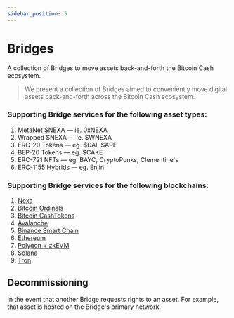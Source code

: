 ```yaml
---
sidebar_position: 5
---
```


# Bridges

A collection of Bridges to move assets back-and-forth the Bitcoin Cash ecosystem.

> We present a collection of Bridges aimed to conveniently move digital assets back-and-forth across the Bitcoin Cash ecosystem.

### Supporting Bridge services for the following asset types:

1. MetaNet $NEXA — ie. 0xNEXA
0. Wrapped $NEXA — ie. $WNEXA
0. ERC-20 Tokens — eg. $DAI, $APE
0. BEP-20 Tokens — eg. $CAKE
0. ERC-721  NFTs — eg. BAYC, CryptoPunks, Clementine's
0. ERC-1155 Hybrids — eg. Enjin

### Supporting Bridge services for the following blockchains:

1. [Nexa](https://nexa.org)
0. [Bitcoin Ordinals](https://ordinals.org)
0. [Bitcoin CashTokens](https://cashtokens.org)
0. [Avalanche](https://avax.exchange)
0. [Binance Smart Chain](https://www.bnbchain.org)
0. [Ethereum](https://ethereum.org)
0. [Polygon + zkEVM](https://polygon.technology/polygon-zkevm)
0. [Solana](https://solana.com)
0. [Tron](https://tron.network)

## Decommissioning

In the event that another Bridge requests rights to an asset. For example, that asset is hosted on the Bridge's primary network.
